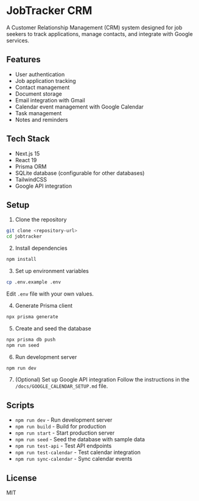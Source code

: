 # JobTracker CRM

A Customer Relationship Management (CRM) system designed for job seekers to track applications, manage contacts, and integrate with Google services.

## Features

- User authentication
- Job application tracking
- Contact management
- Document storage
- Email integration with Gmail
- Calendar event management with Google Calendar
- Task management
- Notes and reminders

## Tech Stack

- Next.js 15
- React 19
- Prisma ORM
- SQLite database (configurable for other databases)
- TailwindCSS
- Google API integration

## Setup

1. Clone the repository
```bash
git clone <repository-url>
cd jobtracker
```

2. Install dependencies
```bash
npm install
```

3. Set up environment variables
```bash
cp .env.example .env
```
Edit `.env` file with your own values.

4. Generate Prisma client
```bash
npx prisma generate
```

5. Create and seed the database
```bash
npx prisma db push
npm run seed
```

6. Run development server
```bash
npm run dev
```

7. (Optional) Set up Google API integration
Follow the instructions in the `/docs/GOOGLE_CALENDAR_SETUP.md` file.

## Scripts

- `npm run dev` - Run development server
- `npm run build` - Build for production
- `npm run start` - Start production server
- `npm run seed` - Seed the database with sample data
- `npm run test-api` - Test API endpoints
- `npm run test-calendar` - Test calendar integration
- `npm run sync-calendar` - Sync calendar events

## License

MIT
